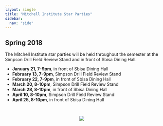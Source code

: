 ```yaml
---
layout: single
title: "Mitchell Institute Star Parties"
sidebar:
  nav: "side"
---
```

## Spring 2018
The Mitchell Institute star parties will be held throughout the semester at the Simpson Drill Field Review Stand and in front of Sbisa Dining Hall.

- **January 21, 7-9pm**, in front of Sbisa Dining Hall  
- **February 13, 7-9pm**, Simpson Drill Field Review Stand  
- **February 22, 7-9pm**, in front of Sbisa Dining Hall  
- **March 20, 8-10pm**, Simpson Drill Field Review Stand  
- **March 28, 8-10pm**, in front of Sbisa Dining Hall  
- **April 10, 8-10pm**, Simpson Drill Field Review Stand  
- **April 25, 8-10pm**, in front of Sbisa Dining Hall

<br><center><img src="../assets/starparty_spring2018_1.jpg"></center>
